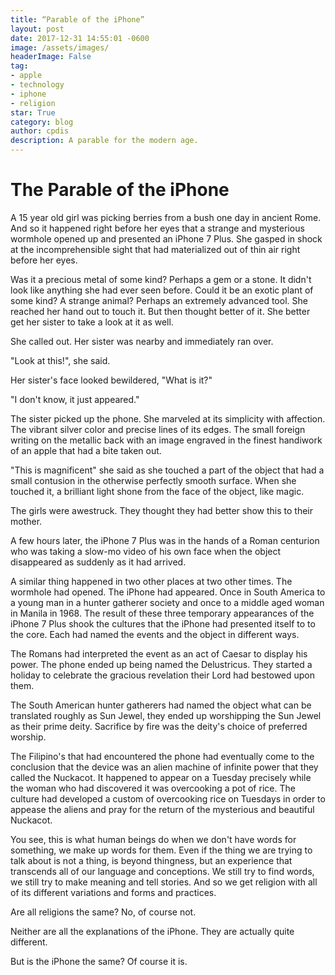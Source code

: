 ```yaml
---
title: “Parable of the iPhone”
layout: post
date: 2017-12-31 14:55:01 -0600
image: /assets/images/
headerImage: False
tag:
- apple
- technology
- iphone
- religion
star: True
category: blog
author: cpdis
description: A parable for the modern age.
---
```


# The Parable of the iPhone

A 15 year old girl was picking berries from a bush one day in ancient Rome. And so it happened right before her eyes that a strange and mysterious wormhole opened up and presented an iPhone 7 Plus. She gasped in shock at the incomprehensible sight that had materialized out of thin air right before her eyes. 

Was it a precious metal of some kind? Perhaps a gem or a stone. It didn't look like anything she had ever seen before. Could it be an exotic plant of some kind? A strange animal? Perhaps an extremely advanced tool. She reached her hand out to touch it. But then thought better of it. She better get her sister to take a look at it as well. 

She called out. Her sister was nearby and immediately ran over. 

"Look at this!", she said. 

Her sister's face looked bewildered, "What is it?" 

"I don't know, it just appeared." 

The sister picked up the phone. She marveled at its simplicity with affection. The vibrant silver color and precise lines of its edges. The small foreign writing on the metallic back with an image engraved in the finest handiwork of an apple that had a bite taken out. 

"This is magnificent" she said as she touched a part of the object that had a small contusion in the otherwise perfectly smooth surface. When she touched it, a brilliant light shone from the face of the object, like magic. 

The girls were awestruck. They thought they had better show this to their mother. 

A few hours later, the iPhone 7 Plus was in the hands of a Roman centurion who was taking a slow-mo video of his own face when the object disappeared as suddenly as it had arrived. 

A similar thing happened in two other places at two other times. The wormhole had opened. The iPhone had appeared. Once in South America to a young man in a hunter gatherer society and once to a middle aged woman in Manila in 1968. The result of these three temporary appearances of the iPhone 7 Plus shook the cultures that the iPhone had presented itself to to the core. Each had named the events and the object in different ways. 

The Romans had interpreted the event as an act of Caesar to display his power. The phone ended up being named the Delustricus. They started a holiday to celebrate the gracious revelation their Lord had bestowed upon them. 

The South American hunter gatherers had named the object what can be translated roughly as Sun Jewel, they ended up worshipping the Sun Jewel as their prime deity. Sacrifice by fire was the deity's choice of preferred worship. 

The Filipino's that had encountered the phone had eventually come to the conclusion that the device was an alien machine of infinite power that they called the Nuckacot. It happened to appear on a Tuesday precisely while the woman who had discovered it was overcooking a pot of rice. The culture had developed a custom of overcooking rice on Tuesdays in order to appease the aliens and pray for the return of the mysterious and beautiful Nuckacot. 

You see, this is what human beings do when we don't have words for something, we make up words for them. Even if the thing we are trying to talk about is not a thing, is beyond thingness, but an experience that transcends all of our language and conceptions. We still try to find words, we still try to make meaning and tell stories. And so we get religion with all of its different variations and forms and practices. 

Are all religions the same? No, of course not. 

Neither are all the explanations of the iPhone. They are actually quite different. 

But is the iPhone the same? Of course it is. 

